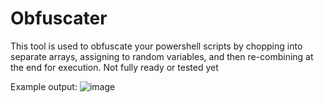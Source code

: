 # Obfuscater
This tool is used to obfuscate your powershell scripts by chopping into separate arrays, assigning to random variables, and then re-combining at the end for execution. Not fully ready or tested yet


Example output:
![image](https://github.com/paulpierce34/Obfuscater/assets/33561650/d1236fa7-0eb3-45f2-830f-4feebbfd47f9)
